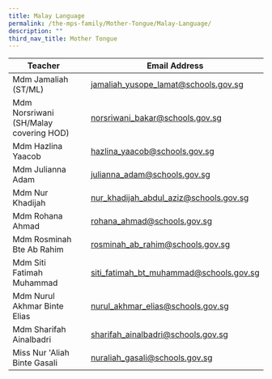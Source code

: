 ```yaml
---
title: Malay Language
permalink: /the-mps-family/Mother-Tongue/Malay-Language/
description: ""
third_nav_title: Mother Tongue
---
```

Teacher |  | Email Address |
| -------- | -------- | -------- |
| Mdm Jamaliah (ST/ML)     |      | jamaliah_yusope_lamat@schools.gov.sg     |
| Mdm Norsriwani (SH/Malay covering HOD)     |      | norsriwani_bakar@schools.gov.sg     |
| Mdm Hazlina Yaacob     |      | hazlina_yaacob@schools.gov.sg     |
| Mdm Julianna Adam     |      | julianna_adam@schools.gov.sg     |
| Mdm Nur Khadijah     |      | nur_khadijah_abdul_aziz@schools.gov.sg     |
| Mdm Rohana Ahmad     |      | rohana_ahmad@schools.gov.sg     |
| Mdm Rosminah Bte Ab Rahim     |      | rosminah_ab_rahim@schools.gov.sg     |
| Mdm Siti Fatimah Muhammad     |      | siti_fatimah_bt_muhammad@schools.gov.sg     |
| Mdm Nurul Akhmar Binte Elias     |      | nurul_akhmar_elias@schools.gov.sg     |
| Mdm Sharifah Ainalbadri     |      | sharifah_ainalbadri@schools.gov.sg     |
| Miss Nur 'Aliah Binte Gasali     |      | nuraliah_gasali@schools.gov.sg     |
